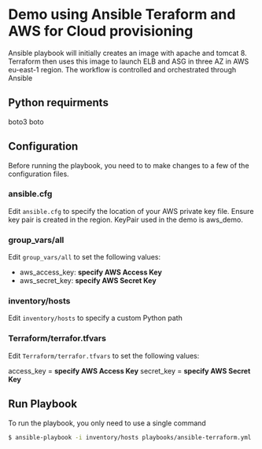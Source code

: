 # Demo using Ansible Teraform and AWS for Cloud provisioning

  Ansible playbook will initially creates an image with apache and tomcat 8.
  Terraform then uses this image to launch ELB and ASG in three AZ in AWS eu-east-1 region.
  The workflow is controlled and orchestrated through Ansible

## Python requirments
  boto3
  boto

## Configuration

Before running the playbook, you need to to make changes to a few of the configuration files.

### ansible.cfg

Edit `ansible.cfg` to specify the location of your AWS private key file. Ensure key pair is created in the region. KeyPair used in the demo is aws_demo.

### group_vars/all

Edit `group_vars/all` to set the following values:

- aws_access_key: **specify AWS Access Key**
- aws_secret_key: **specify AWS Secret Key**


### inventory/hosts

Edit `inventory/hosts` to specify a custom Python path

### Terraform/terrafor.tfvars

Edit `Terraform/terrafor.tfvars` to set the following values:

  access_key = **specify AWS Access Key**
  secret_key = **specify AWS Secret Key**

## Run Playbook

To run the playbook, you only need to use a single command

```bash
$ ansible-playbook -i inventory/hosts playbooks/ansible-terraform.yml
```
